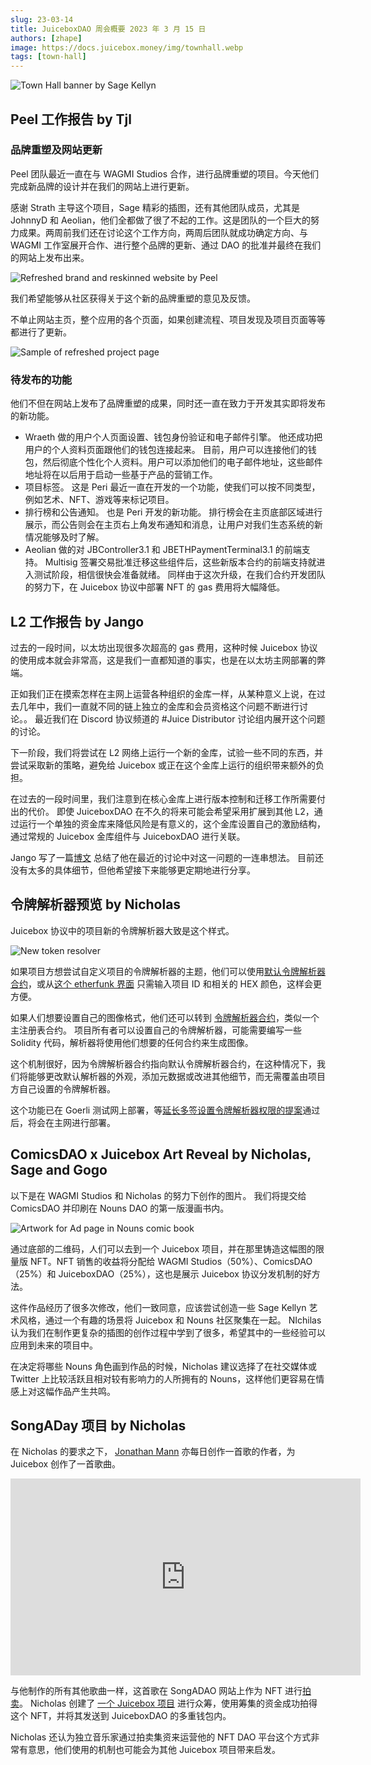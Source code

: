 ```yaml
---
slug: 23-03-14
title: JuiceboxDAO 周会概要 2023 年 3 月 15 日
authors: [zhape]
image: https://docs.juicebox.money/img/townhall.webp
tags: [town-hall]
---
```


![Town Hall banner by Sage Kellyn](https://docs.juicebox.money/img/townhall.webp)


## Peel 工作报告 by Tjl

### 品牌重塑及网站更新



Peel 团队最近一直在与 WAGMI Studios 合作，进行品牌重塑的项目。今天他们完成新品牌的设计并在我们的网站上进行更新。

感谢 Strath 主导这个项目，Sage 精彩的插图，还有其他团队成员，尤其是 JohnnyD 和 Aeolian，他们全都做了很了不起的工作。这是团队的一个巨大的努力成果。两周前我们还在讨论这个工作方向，两周后团队就成功确定方向、与 WAGMI 工作室展开合作、进行整个品牌的更新、通过 DAO 的批准并最终在我们的网站上发布出来。

![Refreshed brand and reskinned website by Peel](refreshed_brand_website.png)

我们希望能够从社区获得关于这个新的品牌重塑的意见及反馈。

不单止网站主页，整个应用的各个页面，如果创建流程、项目发现及项目页面等等都进行了更新。

![Sample of refreshed project page](project_cartjark.png)

### 待发布的功能

他们不但在网站上发布了品牌重塑的成果，同时还一直在致力于开发其实即将发布的新功能。

- Wraeth 做的用户个人页面设置、钱包身份验证和电子邮件引擎。 他还成功把用户的个人资料页面跟他们的钱包连接起来。 目前，用户可以连接他们的钱包，然后彻底个性化个人资料。用户可以添加他们的电子邮件地址，这些邮件地址将在以后用于启动一些基于产品的营销工作。
- 项目标签。 这是 Peri 最近一直在开发的一个功能，使我们可以按不同类型，例如艺术、NFT、游戏等来标记项目。
- 排行榜和公告通知。 也是 Peri 开发的新功能。 排行榜会在主页底部区域进行展示，而公告则会在主页右上角发布通知和消息，让用户对我们生态系统的新情况能够及时了解。
- Aeolian 做的对 JBController3.1 和 JBETHPaymentTerminal3.1 的前端支持。 Multisig 签署交易批准迁移这些组件后，这些新版本合约的前端支持就进入测试阶段，相信很快会准备就绪。 同样由于这次升级，在我们合约开发团队的努力下，在 Juicebox 协议中部署 NFT 的 gas 费用将大幅降低。



## L2 工作报告 by Jango

过去的一段时间，以太坊出现很多次超高的 gas 费用，这种时候 Juicebox 协议的使用成本就会非常高，这是我们一直都知道的事实，也是在以太坊主网部署的弊端。

正如我们正在摸索怎样在主网上运营各种组织的金库一样，从某种意义上说，在过去几年中，我们一直就不同的链上独立的金库和会员资格这个问题不断进行讨论。。 最近我们在 Discord 协议频道的 #Juice Distributor 讨论组内展开这个问题的讨论。

下一阶段，我们将尝试在 L2 网络上运行一个新的金库，试验一些不同的东西，并尝试采取新的策略，避免给 Juicebox 或正在这个金库上运行的组织带来额外的负担。

在过去的一段时间里，我们注意到在核心金库上进行版本控制和迁移工作所需要付出的代价。 即使 JuiceboxDAO 在不久的将来可能会希望采用扩展到其他 L2，通过运行一个单独的资金库来降低风险是有意义的，这个金库设置自己的激励结构，通过常规的 Juicebox 金库组件与 JuiceboxDAO 进行关联。

Jango 写了一篇[博文](https://jango.eth.limo/03EDF541-0137-45F7-834B-B346DD0CEBD5/) 总结了他在最近的讨论中对这一问题的一连串想法。 目前还没有太多的具体细节，但他希望接下来能够更定期地进行分享。



## 令牌解析器预览 by Nicholas

Juicebox 协议中的项目新的令牌解析器大致是这个样式。

![New token resolver](newtokenresolver.png)

如果项目方想尝试自定义项目的令牌解析器的主题，他们可以使用[默认令牌解析器合约](https://goerli.etherscan.io/address/0x280dd5911677ADcA9411936F0EEA97510284f4a6#readContract)，或从[这个 etherfunk 界面](https://goerli.etherfunk.io/address/0x280dd5911677ADcA9411936F0EEA97510284f4a6?fn=setTheme&args=%5B%22340%22%2C%22FF6B93%22%2C%22FFB3C7%22%2C%22FFB3D&run=21%5) 只需输入项目 ID 和相关的 HEX 颜色，这样会更方便。

如果人们想要设置自己的图像格式，他们还可以转到 [令牌解析器合约](https://goerli.etherscan.io/address/0xd32Bbb759246FCFbe1cB17f8730051dd7e006D7c#readContract)，类似一个主注册表合约。 项目所有者可以设置自己的令牌解析器，可能需要编写一些 Solidity 代码，解析器将使用他们想要的任何合约来生成图像。

这个机制很好，因为令牌解析器合约指向默认令牌解析器合约，在这种情况下，我们将能够更改默认解析器的外观，添加元数据或改进其他细节，而无需覆盖由项目方自己设置的令牌解析器。

这个功能已在 Goerli 测试网上部署，等[延长多签设置令牌解析器权限的提案](https://www.jbdao.org/p/356)通过后，将会在主网进行部署。

## ComicsDAO x Juicebox Art Reveal by Nicholas, Sage and Gogo

以下是在 WAGMI Studios 和 Nicholas 的努力下创作的图片。 我们将提交给 ComicsDAO 并印刷在 Nouns DAO 的第一版漫画书内。

![Artwork for Ad page in Nouns comic book](pool-party.png)

通过底部的二维码，人们可以去到一个 Juicebox 项目，并在那里铸造这幅图的限量版 NFT。NFT 销售的收益将分配给 WAGMI Studios（50%）、ComicsDAO（25%）和 JuiceboxDAO（25%），这也是展示 Juicebox 协议分发机制的好方法。

这件作品经历了很多次修改，他们一致同意，应该尝试创造一些 Sage Kellyn 艺术风格，通过一个有趣的场景将 Juicebox 和 Nouns 社区聚集在一起。 NIchilas 认为我们在制作更复杂的插图的创作过程中学到了很多，希望其中的一些经验可以应用到未来的项目中。

在决定将哪些 Nouns 角色画到作品的时候，Nicholas 建议选择了在社交媒体或 Twitter 上比较活跃且相对较有影响力的人所拥有的 Nouns，这样他们更容易在情感上对这幅作品产生共鸣。

## SongADay 项目 by Nicholas

在 Nicholas 的要求之下， [Jonathan Mann](https://twitter.com/songadaymann) 亦每日创作一首歌的作者，为 Juicebox 创作了一首歌曲。

<iframe width="560" height="315" src="https://www.youtube.com/embed/uPIEcjbttWo" title="YouTube video player" frameborder="0" allow="accelerometer; autoplay; clipboard-write; encrypted-media; gyroscope; picture-in-picture; web-share" allowfullscreen></iframe>

与他制作的所有其他歌曲一样，这首歌在 SongADAO 网站上作为 NFT 进行[拍卖](https://songaday.world/auction/5181/)。 Nicholas 创建了 [一个 Juicebox 项目](https://juicebox.money/v2/p/455) 进行众筹，使用筹集的资金成功拍得这个 NFT，并将其发送到 JuiceboxDAO 的多重钱包内。

Nicholas 还认为独立音乐家通过拍卖集资来运营他的 NFT DAO 平台这个方式非常有意思，他们使用的机制也可能会为其他 Juicebox 项目带来启发。

